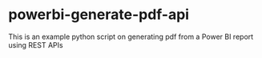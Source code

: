 # powerbi-generate-pdf-api
This is an example python script on generating pdf from a Power BI report using REST APIs
